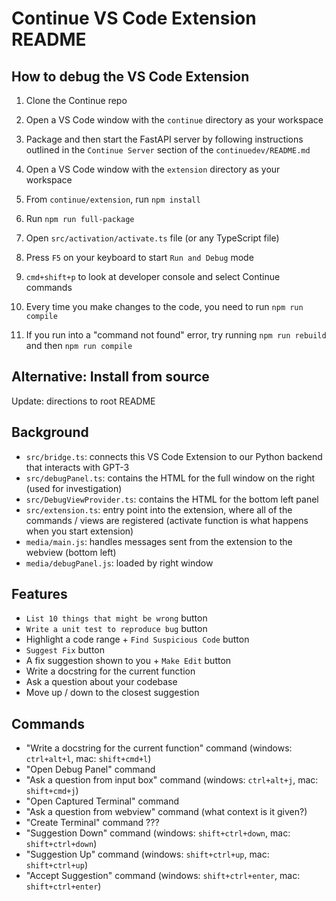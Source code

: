 # Continue VS Code Extension README

## How to debug the VS Code Extension

1. Clone the Continue repo

2. Open a VS Code window with the `continue` directory as your workspace

3. Package and then start the FastAPI server by following instructions outlined in the `Continue Server` section of the `continuedev/README.md`

4. Open a VS Code window with the `extension` directory as your workspace

5. From `continue/extension`, run `npm install`

6. Run `npm run full-package`

7. Open `src/activation/activate.ts` file (or any TypeScript file)

8. Press `F5` on your keyboard to start `Run and Debug` mode

9. `cmd+shift+p` to look at developer console and select Continue commands

10. Every time you make changes to the code, you need to run `npm run compile`

11. If you run into a "command not found" error, try running `npm run rebuild` and then `npm run compile`

## Alternative: Install from source

Update: directions to root README

## Background

- `src/bridge.ts`: connects this VS Code Extension to our Python backend that interacts with GPT-3
- `src/debugPanel.ts`: contains the HTML for the full window on the right (used for investigation)
- `src/DebugViewProvider.ts`: contains the HTML for the bottom left panel
- `src/extension.ts`: entry point into the extension, where all of the commands / views are registered (activate function is what happens when you start extension)
- `media/main.js`: handles messages sent from the extension to the webview (bottom left)
- `media/debugPanel.js`: loaded by right window

## Features

- `List 10 things that might be wrong` button
- `Write a unit test to reproduce bug` button
- Highlight a code range + `Find Suspicious Code` button
- `Suggest Fix` button
- A fix suggestion shown to you + `Make Edit` button
- Write a docstring for the current function
- Ask a question about your codebase
- Move up / down to the closest suggestion

## Commands

- "Write a docstring for the current function" command (windows: `ctrl+alt+l`, mac: `shift+cmd+l`)
- "Open Debug Panel" command
- "Ask a question from input box" command (windows: `ctrl+alt+j`, mac: `shift+cmd+j`)
- "Open Captured Terminal" command
- "Ask a question from webview" command (what context is it given?)
- "Create Terminal" command ???
- "Suggestion Down" command (windows: `shift+ctrl+down`, mac: `shift+ctrl+down`)
- "Suggestion Up" command (windows: `shift+ctrl+up`, mac: `shift+ctrl+up`)
- "Accept Suggestion" command (windows: `shift+ctrl+enter`, mac: `shift+ctrl+enter`)
